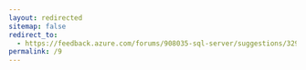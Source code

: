 ```yaml
---
layout: redirected
sitemap: false
redirect_to:
  - https://feedback.azure.com/forums/908035-sql-server/suggestions/32902240-sqlpackage-exe-needs-to-be-made-into-at-least-3
permalink: /9
---
```


